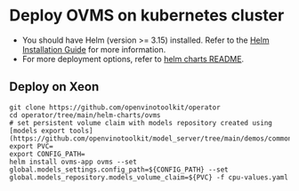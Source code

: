 # Deploy OVMS on kubernetes cluster

- You should have Helm (version >= 3.15) installed. Refer to the [Helm Installation Guide](https://helm.sh/docs/intro/install/) for more information.
- For more deployment options, refer to [helm charts README](https://github.com/openvinotoolkit/operator/tree/main/helm-charts/ovms).

## Deploy on Xeon

```
git clone https://github.com/openvinotoolkit/operator
cd operator/tree/main/helm-charts/ovms
# set persistent volume claim with models repository created using [models export tools](https://github.com/openvinotoolkit/model_server/tree/main/demos/common/export_models)
export PVC=
export CONFIG_PATH=
helm install ovms-app ovms --set global.models_settings.config_path=${CONFIG_PATH} --set global.models_repository.models_volume_claim=${PVC} -f cpu-values.yaml
```
